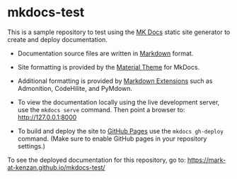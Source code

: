 # mkdocs-test

This is a sample repository to test using the [MK Docs](http://www.mkdocs.org/) static site generator to create and deploy documentation.

* Documentation source files are written in [Markdown](https://daringfireball.net/projects/markdown/syntax) format.

* Site formatting is provided by the [Material Theme](https://squidfunk.github.io/mkdocs-material/) for MkDocs.

* Additional formatting is provided by [Markdown Extensions](https://squidfunk.github.io/mkdocs-material/extensions/admonition/) such as Admonition, CodeHilite, and PyMdown.

* To  view the documentation locally using the live development server, use the `mkdocs serve` command. Then point a browser to: http://127.0.0.1:8000

* To build and deploy the site to [GitHub Pages](https://pages.github.com/) use the `mkdocs gh-deploy` command. (Make sure to enable GitHub pages in your repository settings.)

To see the deployed documentation for this repository, go to: https://mark-at-kenzan.github.io/mkdocs-test/
